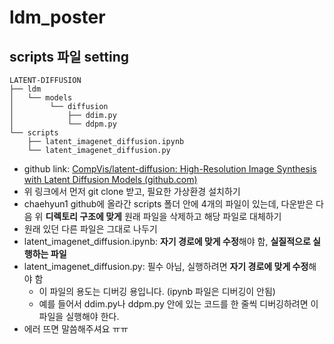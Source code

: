 # ldm_poster
## scripts 파일 setting

```
LATENT-DIFFUSION
├── ldm
│   └── models
│        └── diffusion
│            ├── ddim.py
│            └── ddpm.py
└── scripts
    ├── latent_imagenet_diffusion.ipynb
    └── latent_imagenet_diffusion.py
```
- github link: [CompVis/latent-diffusion: High-Resolution Image Synthesis with Latent Diffusion Models (github.com)](https://github.com/CompVis/latent-diffusion)
- 위 링크에서 먼저 git clone 받고, 필요한 가상환경 설치하기
- chaehyun1 github에 올라간 scripts 폴더 안에 4개의 파일이 있는데, 다운받은 다음 위 **디렉토리 구조에 맞게** 원래 파일을 삭제하고 해당 파일로 대체하기
- 원래 있던 다른 파일은 그대로 나두기
- latent_imagenet_diffusion.ipynb: **자기 경로에 맞게 수정**해야 함, **실질적으로 실행하는 파일**
- latent_imagenet_diffusion.py: 필수 아님, 실행하려면 **자기 경로에 맞게 수정**해야 함
  - 이 파일의 용도는 디버깅 용입니다. (ipynb 파일은 디버깅이 안됨)
  - 예를 들어서 ddim.py나 ddpm.py 안에 있는 코드를 한 줄씩 디버깅하려면 이 파일을 실행해야 한다.  
- 에러 뜨면 말씀해주셔요 ㅠㅠ
